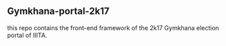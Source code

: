 ## Gymkhana-portal-2k17
this repo contains the front-end framework of the 2k17 Gymkhana election portal of IIITA.

